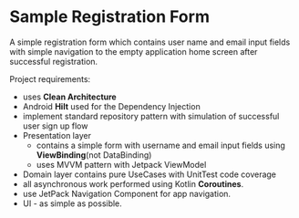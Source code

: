 # Sample Registration Form
A simple registration form which contains user name and email input fields with simple navigation to the empty application home screen after successful registration.

Project requirements:
- uses **Clean Architecture**
- Android **Hilt** used for the Dependency Injection
- implement standard repository pattern with simulation of successful user sign up flow
- Presentation layer 
  - contains a simple form with username and email input fields using **ViewBinding**(not DataBinding)
  - uses MVVM pattern with Jetpack ViewModel
- Domain layer contains pure UseCases with UnitTest code coverage
- all asynchronous work performed using Kotlin **Coroutines**.
- use JetPack Navigation Component for app navigation.
- UI - as simple as possible.
